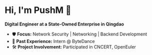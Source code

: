 # Hi, I'm PushM 👋

**Digital Engineer at a State-Owned Enterprise in Qingdao**

- 🛡️ **Focus:** Network Security | Networking | Backend Development  
- 💼 **Past Experience:** Intern @ ByteDance  
- 🛠️ **Project Involvement:** Participated in CNCERT, OpenEuler
